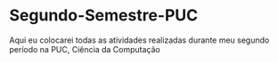# Segundo-Semestre-PUC
Aqui eu colocarei todas as atividades realizadas durante meu segundo período na PUC, Ciência da Computação
